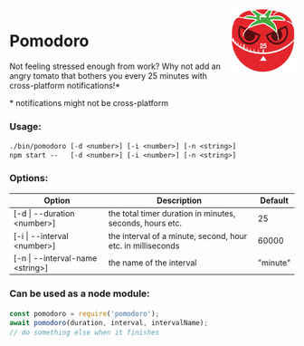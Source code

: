 <img align="right" alt="Pomodoro" src="./icons/icon_work.png">  

# Pomodoro  

Not feeling stressed enough from work? Why not add an angry tomato that bothers you every 25 minutes with cross-platform notifications!*  

\* notifications might not be cross-platform

### Usage:  

    ./bin/pomodoro [-d <number>] [-i <number>] [-n <string>]
    npm start --   [-d <number>] [-i <number>] [-n <string>]

### Options:
   
| Option                            | Description                                                 | Default  |
|-----------------------------------|-------------------------------------------------------------|----------|
| [-d \| --duration \<number>]      | the total timer duration in minutes, seconds, hours etc.    | 25       |
| [-i \| --interval \<number>]      | the interval of a minute, second, hour etc. in milliseconds | 60000    |
| [-n \| --interval-name \<string>] | the name of the interval                                    | "minute" |

### Can be used as a node module:

```javascript
const pomodoro = require('pomodoro');
await pomodoro(duration, interval, intervalName);
// do something else when it finishes
```